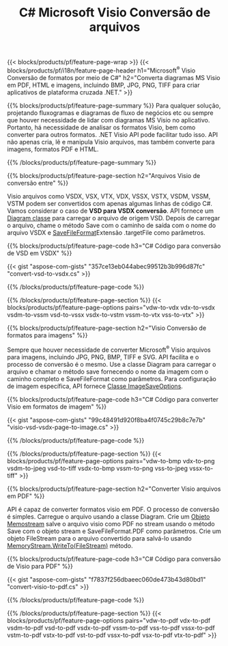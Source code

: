 ﻿---
title: C# Microsoft Visio Conversão de arquivos
url: /pt/net/conversion/
description: Converta Microsoft Visio formatos VSDX VSX VTX VDX VSSX VSTX VSDM VSSM VSTM VDW VSD VSS VST para PDF HTML e imagens com poucas linhas de C# código por meio da biblioteca .NET.
---
{{< blocks/products/pf/feature-page-wrap >}}
{{< blocks/products/pf/i18n/feature-page-header h1="Microsoft<sup>&reg;</sup> Visio Conversão de formatos por meio de C#" h2="Converta diagramas MS Visio em PDF, HTML e imagens, incluindo BMP, JPG, PNG, TIFF para criar aplicativos de plataforma cruzada .NET." >}}

{{% blocks/products/pf/feature-page-summary %}}
Para qualquer solução, projetando fluxogramas e diagramas de fluxo de negócios etc ou sempre que houver necessidade de lidar com diagramas MS Visio no aplicativo. Portanto, há necessidade de analisar os formatos Visio, bem como converter para outros formatos. .NET Visio API pode facilitar tudo isso. API não apenas cria, lê e manipula Visio arquivos, mas também converte para imagens, formatos PDF e HTML.

{{% /blocks/products/pf/feature-page-summary %}}

{{% blocks/products/pf/feature-page-section h2="Arquivos Visio de conversão entre" %}}

Visio arquivos como VSDX, VSX, VTX, VDX, VSSX, VSTX, VSDM, VSSM, VSTM podem ser convertidos com apenas algumas linhas de código C#. Vamos considerar o caso de **VSD para VSDX conversão**. API fornece um [Diagram classe](https://apireference.aspose.com/diagram/net/aspose.diagram/diagram) para carregar o arquivo de origem VSD. Depois de carregar o arquivo, chame o método Save com o caminho de saída com o nome do arquivo VSDX e [SaveFileFormat](https://apireference.aspose.com/diagram/net/aspose.diagram/savefileformat)Extensão .targetFile como parâmetros.

{{% blocks/products/pf/feature-page-code h3="C# Código para conversão de VSD em VSDX" %}}

{{< gist "aspose-com-gists" "357ce13eb044abec99512b3b996d87fc" "convert-vsd-to-vsdx.cs" >}}

{{% /blocks/products/pf/feature-page-code %}}

{{% /blocks/products/pf/feature-page-section %}}
{{< blocks/products/pf/feature-page-options pairs="vdw-to-vdx vdx-to-vsdx vsdm-to-vssm vsd-to-vssx vsdx-to-vstm vssm-to-vtx vss-to-vtx" >}}

{{% blocks/products/pf/feature-page-section h2="Visio Conversão de formatos para imagens" %}}

Sempre que houver necessidade de converter Microsoft<sup>&reg;</sup> Visio arquivos para imagens, incluindo JPG, PNG, BMP, TIFF e SVG. API facilita e o processo de conversão é o mesmo. Use a classe Diagram para carregar o arquivo e chamar o método save fornecendo o nome da imagem com o caminho completo e SaveFileFormat como parâmetros. Para configuração de imagem específica, API fornece [Classe ImageSaveOptions](https://apireference.aspose.com/diagram/net/aspose.diagram.saving/imagesaveoptions).

{{% blocks/products/pf/feature-page-code h3="C# Código para converter Visio em formatos de imagem" %}}

{{< gist "aspose-com-gists" "99c48491d920f8ba4f0745c29b8c7e7b" "visio-vsd-vsdx-page-to-image.cs" >}}

{{% /blocks/products/pf/feature-page-code %}}

{{% /blocks/products/pf/feature-page-section %}}
{{< blocks/products/pf/feature-page-options pairs="vdw-to-bmp vdx-to-png vsdm-to-jpeg vsd-to-tiff vsdx-to-bmp vssm-to-png vss-to-jpeg vssx-to-tiff" >}}

{{% blocks/products/pf/feature-page-section h2="Converter Visio arquivos em PDF" %}}

API é capaz de converter formatos visio em PDF. O processo de conversão é simples. Carregue o arquivo usando a classe Diagram. Crie um [Objeto Memostream](https://docs.microsoft.com/en-us/dotnet/api/system.io.memorystream) salve o arquivo visio como PDF no stream usando o método Save com o objeto stream e SaveFileFormat.PDF como parâmetros. Crie um objeto FileStream para o arquivo convertido para salvá-lo usando [MemoryStream.WriteTo(FileStream)](https://docs.microsoft.com/en-us/dotnet/api/system.io.memorystream.writeto?view=net-5.0#System_IO_MemoryStream_WriteTo_System_IO_Stream_) método. 

{{% blocks/products/pf/feature-page-code h3="C# Código para conversão de Visio para PDF" %}}

{{< gist "aspose-com-gists" "f7837f256dbaeec060de473b43d80bd1" "convert-visio-to-pdf.cs" >}}

{{% /blocks/products/pf/feature-page-code %}}

{{% /blocks/products/pf/feature-page-section %}}
{{< blocks/products/pf/feature-page-options pairs="vdw-to-pdf vdx-to-pdf vsdm-to-pdf vsd-to-pdf vsdx-to-pdf vssm-to-pdf vss-to-pdf vssx-to-pdf vstm-to-pdf vstx-to-pdf vst-to-pdf vssx-to-pdf vsx-to-pdf vtx-to-pdf" >}}